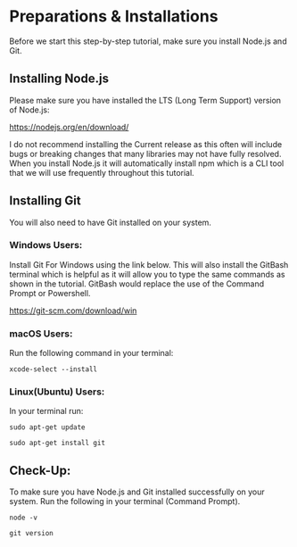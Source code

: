 # Preparations & Installations
Before we start this step-by-step tutorial, make sure you install Node.js and Git.  

## Installing Node.js
Please make sure you have installed the LTS (Long Term Support) version of Node.js: 

https://nodejs.org/en/download/  

I do not recommend installing the Current release as this often will include bugs or breaking changes that many libraries may not have fully resolved. When you install Node.js it will automatically install npm which is a CLI tool that we will use frequently throughout this tutorial.

## Installing Git
You will also need to have Git installed on your system.

### Windows Users:
Install Git For Windows using the link below. This will also install the GitBash terminal which is helpful as it will allow you to type the same commands as shown in the tutorial. GitBash would replace the use of the Command Prompt or Powershell.  

https://git-scm.com/download/win  

### macOS Users:  
Run the following command in your terminal:  
```
xcode-select --install
```

### Linux(Ubuntu) Users:  
In your terminal run:  
```
sudo apt-get update

sudo apt-get install git
```

## Check-Up:  
To make sure you have Node.js and Git installed successfully on your system. Run the following in your terminal (Command Prompt).
```
node -v

git version
```
